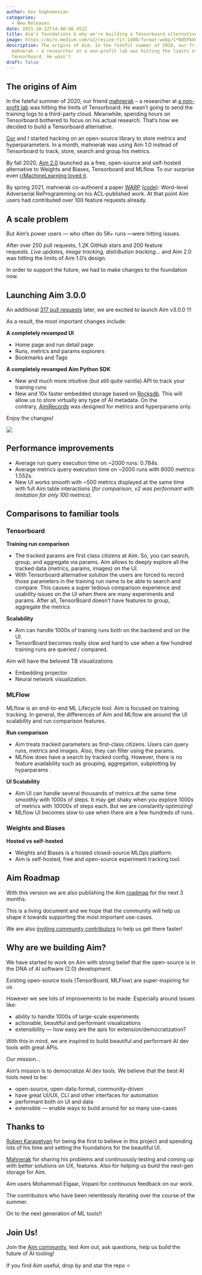 ```yaml
---
author: Gev Soghomonian
categories:
  - New Releases
date: 2021-10-22T14:48:48.452Z
title: Aim’s foundations & why we’re building a Tensorboard alternative
image: https://miro.medium.com/v2/resize:fit:1400/format:webp/1*Bd5FbXnYnB3fbELmRLTPwA.png
description: The origins of Aim. In the fateful summer of 2020, our friend
  mahnerak – a researcher at a non-profit lab was hitting the limits of
  Tensorboard. He wasn’t
draft: false
---
```

## The origins of Aim

In the fateful summer of 2020, our friend [mahnerak](https://twitter.com/mahnerak) – a researcher at [a non-profit lab](https://yerevann.com/) was hitting the limits of Tensorboard. He wasn’t going to send the training logs to a third-party cloud. Meanwhile, spending hours on Tensorboard bothered to focus on his actual research. That’s how we decided to build a Tensorboard alternative.

[Gor](https://github.com/gorarakelyan) and I started hacking on an open-source library to store metrics and hyperparameters. In a month, mahnerak was using Aim 1.0 instead of Tensorboard to track, store, search and group his metrics.

By fall 2020, [Aim 2.0](https://aimstack.io/blog/new-releases/aim-v2-2-0-%E2%80%94-hugging-face-integration) launched as a free, open-source and self-hosted alternative to Weights and Biases, Tensorboard and MLflow. To our surprise even [r/MachineLearning loved it](https://www.reddit.com/r/MachineLearning/comments/jfgbij/project_aim_a_supereasy_way_to_record_search_and/).

 By spring 2021, mahnerak co-authoerd a paper [WARP](https://aclanthology.org/2021.acl-long.381/) ([code](https://github.com/yerevann/warp)): Word-level Adverserial ReProgramming on his ACL-published work. At that point Aim users had contributed over 100 feature requests already.

## A scale problem

But Aim’s power users — who often do 5K+ runs —were hitting issues.

After over 250 pull requests, 1.2K GitHub stars and 200 feature requests. *Live updates, image tracking, distribution tracking*… and Aim 2.0 was hitting the limits of Aim 1.0’s design.

In order to support the future, we had to make changes to the foundation now.

## Launching Aim 3.0.0

An additional [317 pull requests](https://github.com/aimhubio/aim/milestone/13?closed=1) later, we are excited to launch Aim v3.0.0 !!!

As a result, the most important changes include:

**A completely revamped UI**

* Home page and run detail page
* Runs, metrics and params explorers
* Bookmarks and Tags

**A completely revamped Aim Python SDK**

* New and much more intuitive (but still quite vanilla) API to track your training runs
* New and 10x faster embedded storage based on [Rocksdb](http://rocksdb.org/). This will allow us to store virtually any type of AI metadata. On the contrary, [AimRecords](https://github.com/aimhubio/aimrecords) was designed for metrics and hyperparams only.

Enjoy the changes!

![](https://miro.medium.com/v2/resize:fit:1400/1*xbg148dzileheVdOALBMBg.gif)

## Performance improvements

* Average run query execution time on ~2000 runs: 0.784s.
* Average metrics query execution time on ~2000 runs with 6000 metrics: 1.552s.
* New UI works smooth with ~500 metrics displayed at the same time with full Aim table interactions (*for comparison, v2 was performant with limitation for only 100 metrics*).

## Comparisons to familiar tools

### Tensorboard

**Training run comparison**

* The tracked params are first class citizens at Aim. So, you can search, group, and aggregate via params. Aim allows to deeply explore all the tracked data (metrics, params, images) on the UI.
* With Tensorboard alternative solution the users are forced to record those parameters in the training run name to be able to search and compare. This causes a super tedious comparison experience and usability issues on the UI when there are many experiments and params. After all, TensorBoard doesn’t have features to group, aggregate the metrics

**Scalability**

* Aim can handle 1000s of training runs both on the backend and on the UI.
* TensorBoard becomes really slow and hard to use when a few hundred training runs are queried / compared.

Aim will have the beloved TB visualizations

* Embedding projector.
* Neural network visualization.

### [](https://github.com/aimhubio/aim#mlflow)MLFlow

MLflow is an end-to-end ML Lifecycle tool. Aim is focused on training tracking. In general, the differences of Aim and MLflow are around the UI scalability and run comparison features.

**Run comparison**

* Aim treats tracked parameters as first-class citizens. Users can query runs, metrics and images. Also, they can filter using the params.
* MLflow does have a search by tracked config. However, there is no feature availability such as grouping, aggregation, subplotting by hyparparams .

**UI Scalability**

* Aim UI can handle several thousands of metrics at the same time smoothly with 1000s of steps. It may get shaky when you explore 1000s of metrics with 10000s of steps each. But we are constantly optimizing!
* MLflow UI becomes slow to use when there are a few hundreds of runs.

### [](https://github.com/aimhubio/aim#weights-and-biases)Weights and Biases

**Hosted vs self-hosted**

* Weights and Biases is a hosted closed-source MLOps platform.
* Aim is self-hosted, free and open-source experiment tracking tool.

## Aim Roadmap[](https://github.com/aimhubio/aim#tensorboard)

With this version we are also publishing the Aim [roadmap](https://github.com/aimhubio/aim#roadmap) for the next 3 months.

This is a living document and we hope that the community will help us shape it towards supporting the most important use-cases.

We are also [inviting community contributors](https://github.com/aimhubio/aim#community) to help us get there faster!

## Why are we building Aim?

We have started to work on Aim with strong belief that the open-source is in the DNA of AI software (2.0) development.

Existing open-source tools (TensorBoard, MLFlow) are super-inspiring for us.

However we see lots of improvements to be made. Especially around issues like:

* ability to handle 1000s of large-scale experiments
* actionable, beautiful and performant visualizations
* extensibility — how easy are the apis for extension/democratization?

With this in mind, we are inspired to build beautiful and performant AI dev tools with great APIs.

Our mission…

Aim’s mission is to democratize AI dev tools. We believe that the best AI tools need to be:

* open-source, open-data-format, community-driven
* have great UI/UX, CLI and other interfaces for automation
* performant both on UI and data
* extensible — enable ways to build around for so many use-cases

## Thanks to

[Ruben Karapetyan](https://twitter.com/roubkar) for being the first to believe in this project and spending lots of his time and setting the foundations for the beautiful UI.

[Mahnerak](https://twitter.com/mahnerak) for sharing his problems and continuously testing and coming up with better solutions on UX, features. Also for helping us build the next-gen storage for Aim.

Aim users Mohammad Elgaar, Vopani for continuous feedback on our work.

The contributors who have been relentlessly iterating over the course of the summer.

On to the next generation of ML tools!!

## Join Us!

Join the [Aim community](https://slack.aimstack.io/), test Aim out, ask questions, help us build the future of AI tooling!

If you find Aim useful, drop by and star the repo ⭐